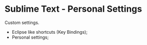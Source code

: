 Sublime Text - Personal Settings
=======

Custom settings.

- Eclipse like shortcuts (Key Bindings);
- Personal settings;
